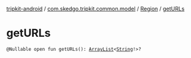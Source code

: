 [tripkit-android](../../index.md) / [com.skedgo.tripkit.common.model](../index.md) / [Region](index.md) / [getURLs](./get-u-r-ls.md)

# getURLs

`@Nullable open fun getURLs(): `[`ArrayList`](https://docs.oracle.com/javase/7/docs/api/java/util/ArrayList.html)`<`[`String`](https://kotlinlang.org/api/latest/jvm/stdlib/kotlin/-string/index.html)`!>?`